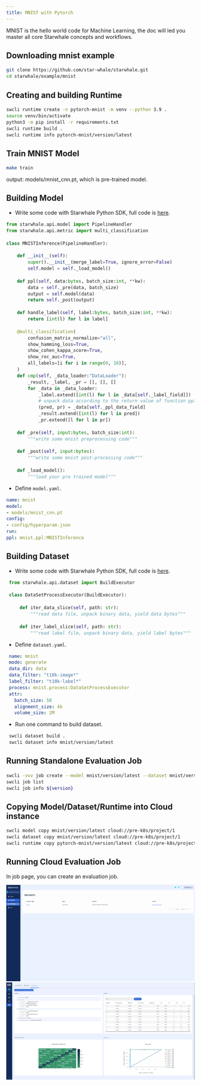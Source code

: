 ```yaml
---
title: MNIST with Pytorch
---
```


MNIST is the hello world code for Machine Learning, the doc will led you master all core Starwhale concepts and workflows.

## Downloading mnist example

```bash
git clone https://github.com/star-whale/starwhale.git
cd starwhale/example/mnist
```

## Creating and building Runtime

```bash
swcli runtime create -n pytorch-mnist -m venv --python 3.9 .
source venv/bin/activate
python3 -m pip install -r requirements.txt
swcli runtime build .
swcli runtime info pytorch-mnist/version/latest
```

## Train MNIST Model

```bash
make train
```

output: models/mnist_cnn.pt, which is pre-trained model.

## Building Model

- Write some code with Starwhale Python SDK, full code is [here](https://github.com/star-whale/starwhale/blob/main/example/mnist/mnist/ppl.py).

```python
from starwhale.api.model import PipelineHandler
from starwhale.api.metric import multi_classification

class MNISTInference(PipelineHandler):

    def __init__(self):
        super().__init__(merge_label=True, ignore_error=False)
        self.model = self._load_model()

    def ppl(self, data:bytes, batch_size:int, **kw):
        data = self._pre(data, batch_size)
        output = self.model(data)
        return self._post(output)

    def handle_label(self, label:bytes, batch_size:int, **kw):
        return [int(l) for l in label]

    @multi_classification(
        confusion_matrix_normalize="all",
        show_hamming_loss=True,
        show_cohen_kappa_score=True,
        show_roc_auc=True,
        all_labels=[i for i in range(0, 10)],
    )
    def cmp(self, _data_loader:"DataLoader"):
        _result, _label, _pr = [], [], []
        for _data in _data_loader:
            _label.extend([int(l) for l in _data[self._label_field]])
            # unpack data according to the return value of function ppl
            (pred, pr) = _data[self._ppl_data_field]
            _result.extend([int(l) for l in pred])
            _pr.extend([l for l in pr])

    def _pre(self, input:bytes, batch_size:int):
        """write some mnist preprocessing code"""

    def _post(self, input:bytes):
        """write some mnist post-processing code"""

    def _load_model():
        """load your pre trained model"""
```

- Define `model.yaml`.

```yaml
name: mnist
model:
- models/mnist_cnn.pt
config:
- config/hyperparam.json
run:
ppl: mnist.ppl:MNISTInference
```

## Building Dataset

- Write some code with Starwhale Python SDK, full code is [here](https://github.com/star-whale/starwhale/blob/main/example/mnist/mnist/process.py).

 ```python
  from starwhale.api.dataset import BuildExecutor

  class DataSetProcessExecutor(BuildExecutor):

      def iter_data_slice(self, path: str):
          """read data file, unpack binary data, yield data bytes"""

      def iter_label_slice(self, path: str):
          """read label file, unpack binary data, yield label bytes"""
 ```

- Define `dataset.yaml`.

 ```yaml
  name: mnist
  mode: generate
  data_dir: data
  data_filter: "t10k-image*"
  label_filter: "t10k-label*"
  process: mnist.process:DataSetProcessExecutor
  attr:
    batch_size: 50
    alignment_size: 4k
    volume_size: 2M
 ```

- Run one command to build dataset.

 ```bash
  swcli dataset build .
  swcli dataset info mnist/version/latest
 ```

## Running Standalone Evaluation Job

```bash
swcli -vvv job create --model mnist/version/latest --dataset mnist/version/latest
swcli job list
swcli job info ${version}
```

## Copying Model/Dataset/Runtime into Cloud instance

```bash
swcli model copy mnist/version/latest cloud://pre-k8s/project/1
swcli dataset copy mnist/version/latest cloud://pre-k8s/project/1
swcli runtime copy pytorch-mnist/version/latest cloud://pre-k8s/project/1
```

## Running Cloud Evaluation Job

In job page, you can create an evaluation job.

![Create Job Workflow](../img/create-job-workflow.gif)
![Show Job Results](../img/ui-job-results.jpg)
